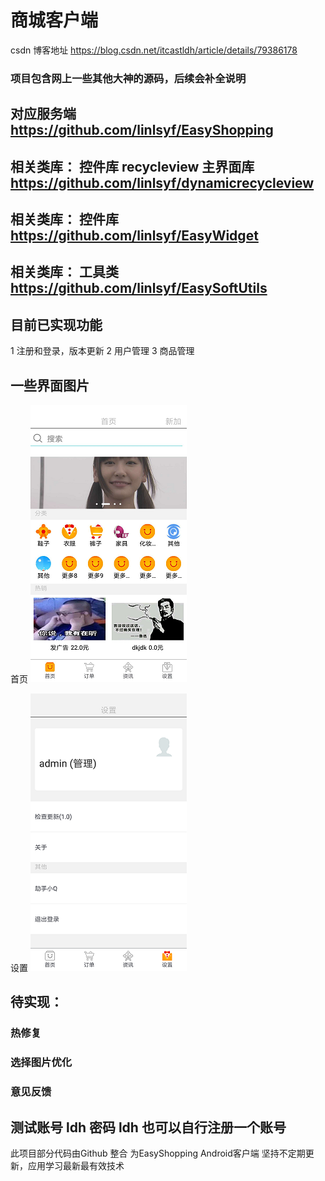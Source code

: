 # 商城客户端

csdn 博客地址 https://blog.csdn.net/itcastldh/article/details/79386178
### 项目包含网上一些其他大神的源码，后续会补全说明
## 对应服务端 https://github.com/linlsyf/EasyShopping
## 相关类库： 控件库 recycleview 主界面库 https://github.com/linlsyf/dynamicrecycleview
## 相关类库： 控件库 https://github.com/linlsyf/EasyWidget
## 相关类库： 工具类 https://github.com/linlsyf/EasySoftUtils

 ## 目前已实现功能

1 注册和登录，版本更新
2 用户管理
3 商品管理
## 一些界面图片
首页
![](https://github.com/linlsyf/EaysSoftAndroid/raw/master/img/home.png) 


设置
![](https://github.com/linlsyf/EaysSoftAndroid/raw/master/img/setting.png) 



 ## 待实现：
 ### 热修复
 ### 选择图片优化
 ### 意见反馈
 ## 测试账号  ldh  密码 ldh 也可以自行注册一个账号
此项目部分代码由Github 整合
为EasyShopping Android客户端
坚持不定期更新，应用学习最新最有效技术
